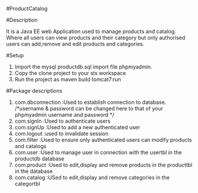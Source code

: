 #ProductCatalog

#Description

It is a Java EE web Application used to manage products and catalog.
Where all users can view products and their category but only authorised users can add,remove and edit products and categories.

#Setup

1. Import the mysql  productdb.sql import file phpmyadmin.
2. Copy the clone project to your sts workspace
3. Run the project as maven build tomcat7:run

#Package descriptions

1. com.dbconnection :Used to establish connection to database. /*username & password can be changed here to that of your phpmyadmin username and password */
2. com.signIn :Used to authenticate users 
3. com.signUp :Used to add a new authenticated user
4. com.logout :used to invalidate session
5. com.filter :Used to ensure only authenticated users can modify products and catalogs
6. com.user :Used to manage user in connection with the usertbl in the productdb database
7. com.product :Used to edit,display and remove products in the producttbl in the database
8. com.catalog :USed to edit,display and remove categories in the categortbl 
 
